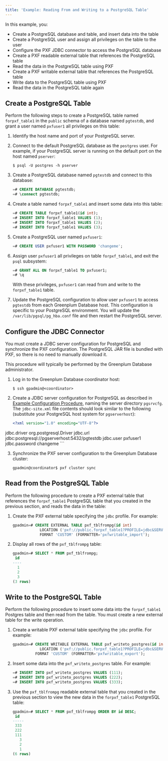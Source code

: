 ```yaml
---
title: 'Example: Reading From and Writing to a PostgreSQL Table'
---
```


<!--
Licensed to the Apache Software Foundation (ASF) under one
or more contributor license agreements.  See the NOTICE file
distributed with this work for additional information
regarding copyright ownership.  The ASF licenses this file
to you under the Apache License, Version 2.0 (the
"License"); you may not use this file except in compliance
with the License.  You may obtain a copy of the License at

  http://www.apache.org/licenses/LICENSE-2.0

Unless required by applicable law or agreed to in writing,
software distributed under the License is distributed on an
"AS IS" BASIS, WITHOUT WARRANTIES OR CONDITIONS OF ANY
KIND, either express or implied.  See the License for the
specific language governing permissions and limitations
under the License.
-->

In this example, you:

- Create a PostgreSQL database and table, and insert data into the table
- Create a PostgreSQL user and assign all privileges on the table to the user
- Configure the PXF JDBC connector to access the PostgreSQL database
- Create a PXF readable external table that references the PostgreSQL table
- Read the data in the PostgreSQL table using PXF
- Create a PXF writable external table that references the PostgreSQL table
- Write data to the PostgreSQL table using PXF
- Read the data in the PostgreSQL table again

## <a id="ex_create_pgtbl"></a>Create a PostgreSQL Table

Perform the following steps to create a PostgreSQL table named `forpxf_table1` in the `public` schema of a database named `pgtestdb`, and grant a user named `pxfuser1` all privileges on this table:

1. Identify the host name and port of your PostgreSQL server.

2. Connect to the default PostgreSQL database as the `postgres` user. For example, if your PostgreSQL server is running on the default port on the host named `pserver`:

    ``` shell
    $ psql -U postgres -h pserver
    ```

3. Create a PostgreSQL database named `pgtestdb` and connect to this database:

    ``` sql
    =# CREATE DATABASE pgtestdb;
    =# \connect pgtestdb;
    ```

4. Create a table named `forpxf_table1` and insert some data into this table:

    ``` sql
    =# CREATE TABLE forpxf_table1(id int);
    =# INSERT INTO forpxf_table1 VALUES (1);
    =# INSERT INTO forpxf_table1 VALUES (2);
    =# INSERT INTO forpxf_table1 VALUES (3);
    ```

5. Create a PostgreSQL user named `pxfuser1`:

    ``` sql
    =# CREATE USER pxfuser1 WITH PASSWORD 'changeme';
    ```

6. Assign user `pxfuser1` all privileges on table `forpxf_table1`, and exit the `psql` subsystem:

    ``` sql
    =# GRANT ALL ON forpxf_table1 TO pxfuser1;
    =# \q
    ```

    With these privileges, `pxfuser1` can read from and write to the `forpxf_table1` table.

7. Update the PostgreSQL configuration to allow user `pxfuser1` to access `pgtestdb` from each Greenplum Database host. This configuration is specific to your PostgreSQL environment. You will update the `/var/lib/pgsql/pg_hba.conf` file and then restart the PostgreSQL server.


## <a id="ex_jdbconfig"></a>Configure the JDBC Connector

You must create a JDBC server configuration for PostgreSQL and synchronize the PXF configuration. The PostgreSQL JAR file is bundled with PXF, so there is no need to manually download it.

This procedure will typically be performed by the Greenplum Database administrator.

1. Log in to the Greenplum Database coordinator host:

    ``` shell
    $ ssh gpadmin@<coordinator>
    ```

2. Create a JDBC server configuration for PostgreSQL as described in [Example Configuration Procedure](jdbc_cfg.html#cfg_proc), naming the server directory `pgsrvcfg`. The `jdbc-site.xml` file contents should look similar to the following (substitute your PostgreSQL host system for `pgserverhost`):

    ``` xml
    <?xml version="1.0" encoding="UTF-8"?>
<configuration>
    <property>
        <name>jdbc.driver</name>
        <value>org.postgresql.Driver</value>
    </property>
    <property>
        <name>jdbc.url</name>
        <value>jdbc:postgresql://pgserverhost:5432/pgtestdb</value>
    </property>
    <property>
        <name>jdbc.user</name>
        <value>pxfuser1</value>
    </property>
    <property>
        <name>jdbc.password</name>
        <value>changeme</value>
    </property>
</configuration>
    ```

3. Synchronize the PXF server configuration to the Greenplum Database cluster:

    ``` shell
    gpadmin@coordinator$ pxf cluster sync
    ```

## <a id="ex_readjdbc"></a>Read from the PostgreSQL Table

Perform the following procedure to create a PXF external table that references the `forpxf_table1` PostgreSQL table that you created in the previous section, and reads the data in the table:

1. Create the PXF external table specifying the `jdbc` profile. For example:

    ``` sql
    gpadmin=# CREATE EXTERNAL TABLE pxf_tblfrompg(id int)
                LOCATION ('pxf://public.forpxf_table1?PROFILE=jdbc&SERVER=pgsrvcfg')
                FORMAT 'CUSTOM' (FORMATTER='pxfwritable_import');
    ```

2. Display all rows of the `pxf_tblfrompg` table:

    ``` sql
    gpadmin=# SELECT * FROM pxf_tblfrompg;
     id
    ----
      1
      2
      3
    (3 rows)
    ```

## <a id="ex_writejdbc"></a>Write to the PostgreSQL Table

Perform the following procedure to insert some data into the `forpxf_table1` Postgres table and then read from the table. You must create a new external table for the write operation.

1. Create a writable PXF external table specifying the `jdbc` profile. For example:

    ``` sql
    gpadmin=# CREATE WRITABLE EXTERNAL TABLE pxf_writeto_postgres(id int)
                LOCATION ('pxf://public.forpxf_table1?PROFILE=jdbc&SERVER=pgsrvcfg')
              FORMAT 'CUSTOM' (FORMATTER='pxfwritable_export');
    ```

4. Insert some data into the `pxf_writeto_postgres` table. For example:

    ``` sql
    =# INSERT INTO pxf_writeto_postgres VALUES (111);
    =# INSERT INTO pxf_writeto_postgres VALUES (222);
    =# INSERT INTO pxf_writeto_postgres VALUES (333);
    ```

5. Use the `pxf_tblfrompg` readable external table that you created in the previous section to view the new data in the `forpxf_table1` PostgreSQL table:

    ``` sql
    gpadmin=# SELECT * FROM pxf_tblfrompg ORDER BY id DESC;
     id
    -----
     333
     222
     111
       3
       2
       1
    (6 rows)
    ```

